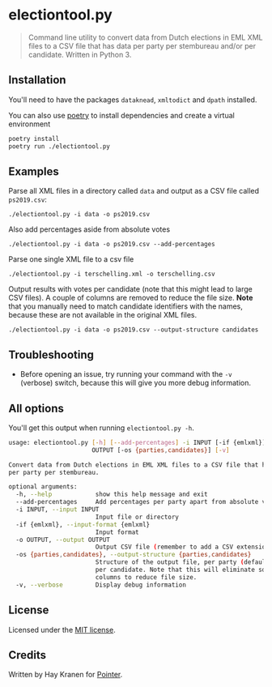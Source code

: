 # electiontool.py
> Command line utility to convert data from Dutch elections in EML XML files to a CSV file that has data per party per stembureau and/or per candidate. Written in Python 3.

## Installation
You'll need to have the packages `dataknead`, `xmltodict` and `dpath` installed.

You can also use [poetry](https://poetry.eustace.io/) to install dependencies and create a virtual environment

```bash
poetry install
poetry run ./electiontool.py
```

## Examples
Parse all XML files in a directory called `data` and output as a CSV file called `ps2019.csv`:

    ./electiontool.py -i data -o ps2019.csv

Also add percentages aside from absolute votes

    ./electiontool.py -i data -o ps2019.csv --add-percentages

Parse one single XML file to a csv file

    ./electiontool.py -i terschelling.xml -o terschelling.csv

Output results with votes per candidate (note that this might lead to large CSV files). A couple of columns are removed to reduce the file size. **Note** that you manually need to match candidate identifiers with the names, because these are not available in the original XML files.

    ./electiontool.py -i data -o ps2019.csv --output-structure candidates

## Troubleshooting
* Before opening an issue, try running your command with the `-v` (verbose) switch, because this will give you more debug information.

## All options
You'll get this output when running `electiontool.py -h`.

```bash
usage: electiontool.py [-h] [--add-percentages] -i INPUT [-if {emlxml}] -o
                       OUTPUT [-os {parties,candidates}] [-v]

Convert data from Dutch elections in EML XML files to a CSV file that has data
per party per stembureau.

optional arguments:
  -h, --help            show this help message and exit
  --add-percentages     Add percentages per party apart from absolute votes
  -i INPUT, --input INPUT
                        Input file or directory
  -if {emlxml}, --input-format {emlxml}
                        Input format
  -o OUTPUT, --output OUTPUT
                        Output CSV file (remember to add a CSV extension)
  -os {parties,candidates}, --output-structure {parties,candidates}
                        Structure of the output file, per party (default) or
                        per candidate. Note that this will eliminate some
                        columns to reduce file size.
  -v, --verbose         Display debug information
```

## License
Licensed under the [MIT license](https://opensource.org/licenses/MIT).

## Credits
Written by Hay Kranen for [Pointer](https://www.pointer.nl).